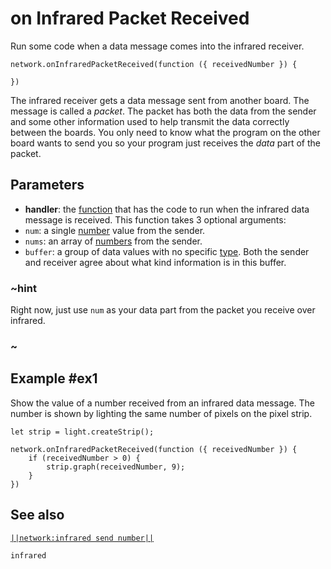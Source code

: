 # on Infrared Packet Received

Run some code when a data message comes into the infrared receiver.

```sig
network.onInfraredPacketReceived(function ({ receivedNumber }) { 
	
})
```

The infrared receiver gets a data message sent from another board. The message is called a
_packet_. The packet has both the data from the sender and some other information used to help
transmit the data correctly between the boards. You only need to know what the program on the other
board wants to send you so your program just receives the _data_ part of the packet.

## Parameters

* **handler**: the [function](/types/function) that has the code to run when the infrared data message is received.
This function takes 3 optional arguments:
* ``num``: a single [number](/types/number) value from the sender.
* ``nums``: an array of [numbers](/types/number) from the sender.
* ``buffer``: a group of data values with no specific [type](/types). Both the sender and receiver agree about what kind information is in this buffer.

### ~hint
Right now, just use ``num`` as your data part from the packet you receive over infrared.
### ~

## Example #ex1

Show the value of a number received from an infrared data message. The number is shown by lighting the same number of pixels on the pixel strip.

```blocks
let strip = light.createStrip();

network.onInfraredPacketReceived(function ({ receivedNumber }) { 
    if (receivedNumber > 0) { 
        strip.graph(receivedNumber, 9);
    } 
})
```

## See also

[``||network:infrared send number||``](/reference/network/infrared-send-number)

```package
infrared
```